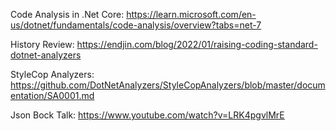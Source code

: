 Code Analysis in .Net Core: 
https://learn.microsoft.com/en-us/dotnet/fundamentals/code-analysis/overview?tabs=net-7

History Review: 
https://endjin.com/blog/2022/01/raising-coding-standard-dotnet-analyzers

StyleCop Analyzers: 
https://github.com/DotNetAnalyzers/StyleCopAnalyzers/blob/master/documentation/SA0001.md

Json Bock Talk: 
https://www.youtube.com/watch?v=LRK4pgvlMrE
